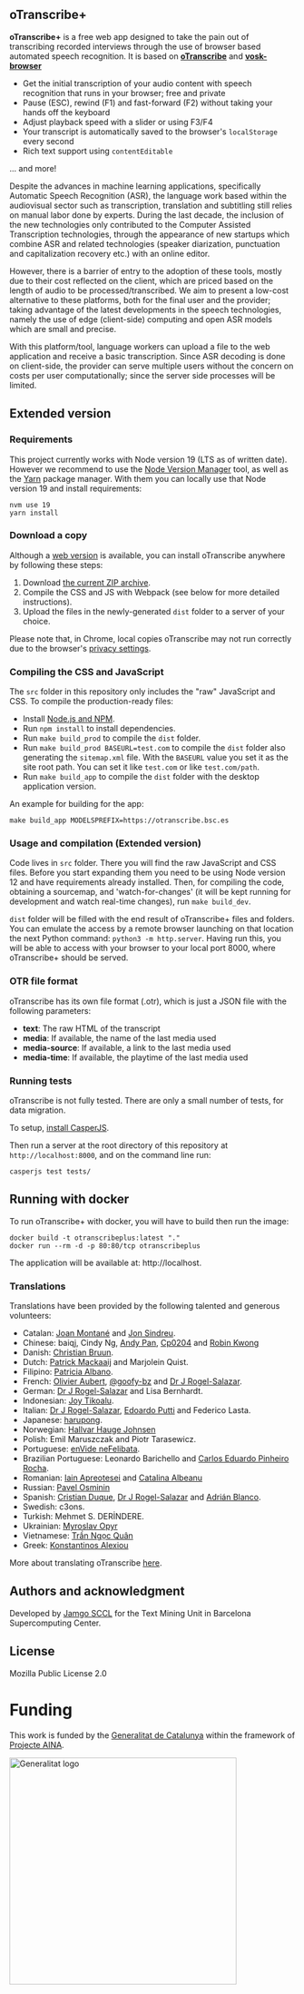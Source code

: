 ## oTranscribe+

**oTranscribe+** is a free web app designed to take the pain out of transcribing recorded interviews through the use of browser based automated speech recognition. It is based on **[oTranscribe](http://oTranscribe.com/)** and **[vosk-browser](https://github.com/ccoreilly/vosk-browser)**

- Get the initial transcription of your audio content with speech recognition that runs in your browser; free and private
- Pause (ESC), rewind (F1) and fast-forward (F2) without taking your hands off the keyboard
- Adjust playback speed with a slider or using F3/F4
- Your transcript is automatically saved to the browser's `localStorage` every second
- Rich text support using `contentEditable`

... and more!

Despite the advances in machine learning applications, specifically Automatic Speech Recognition (ASR), the language work based within the audiovisual sector such as transcription, translation and subtitling still relies on manual labor done by experts. During the last decade, the inclusion of the new technologies only contributed to the Computer Assisted Transcription technologies, through the appearance of new startups which combine ASR and related technologies (speaker diarization, punctuation and capitalization recovery etc.) with an online editor. 

However, there is a barrier of entry to the adoption of these tools, mostly due to their cost reflected on the client, which are priced based on the length of audio to be processed/transcribed. We aim to present a low-cost alternative to these platforms, both for the final user and the provider; taking advantage of the latest developments in the speech technologies, namely the use of edge (client-side) computing and open ASR models which are small and precise.

With this platform/tool, language workers can upload a file to the web application and receive a basic transcription. Since ASR decoding is done on client-side, the provider can serve multiple users without the concern on costs per user computationally; since the server side processes will be limited.

## Extended version

### Requirements

This project currently works with Node version 19 (LTS as of written date). However we recommend to use the [Node Version Manager](https://github.com/nvm-sh/nvm) tool, as well as the [Yarn](https://yarnpkg.com/) package manager. With them you can locally use that Node version 19 and install requirements:

```
nvm use 19
yarn install
```

### Download a copy

Although a [web version](http://otranscribe.com/) is available, you can install oTranscribe anywhere by following these steps:

1. Download [the current ZIP archive](https://github.com/otranscribe/otranscribe/archive/master.zip).
2. Compile the CSS and JS with Webpack (see below for more detailed instructions).
3. Upload the files in the newly-generated `dist` folder to a server of your choice.

Please note that, in Chrome, local copies oTranscribe may not run correctly due to the browser's [privacy settings](http://programmers.stackexchange.com/questions/72435/why-is-google-blocking-users-from-accessing-their-local-file-system-in-chromium).

### Compiling the CSS and JavaScript

The `src` folder in this repository only includes the "raw" JavaScript and CSS. To compile the production-ready files:

- Install [Node.js and NPM](https://nodejs.org).
- Run `npm install` to install dependencies.
- Run `make build_prod` to compile the `dist` folder.
- Run `make build_prod BASEURL=test.com` to compile the `dist` folder also generating the `sitemap.xml` file. With the `BASEURL` value you set it as the site root path. You can set it like `test.com` or like `test.com/path`.
- Run `make build_app` to compile the `dist` folder with the desktop application version.

An example for building for the app:

```
make build_app MODELSPREFIX=https://otranscribe.bsc.es
```

### Usage and compilation (Extended version)

Code lives in `src` folder. There you will find the raw JavaScript and CSS files. Before you start expanding them you need to be using Node version 12 and have requirements already installed. Then, for compiling the code, obtaining a sourcemap, and 'watch-for-changes' (it will be kept running for development and watch real-time changes), run `make build_dev`.

`dist` folder will be filled with the end result of oTranscribe+ files and folders. You can emulate the access by a remote browser launching on that location the next Python command: `python3 -m http.server`. Having run this, you will be able to access with your browser to your local port 8000, where oTranscribe+ should be served.

### OTR file format

oTranscribe has its own file format (.otr), which is just a JSON file with the following parameters:

* **text**: The raw HTML of the transcript
* **media**: If available, the name of the last media used
* **media-source**: If available, a link to the last media used
* **media-time**: If available, the playtime of the last media used

### Running tests

oTranscribe is not fully tested. There are only a small number of tests, for data migration.

To setup, [install CasperJS](http://docs.casperjs.org/en/latest/installation.html).

Then run a server at the root directory of this repository at `http://localhost:8000`, and on the command line run:

    casperjs test tests/

## Running with docker

To run oTranscribe+ with docker, you will have to build then run the image:

```
docker build -t otranscribeplus:latest "."
docker run --rm -d -p 80:80/tcp otranscribeplus
```

The application will be available at: http://localhost.

### Translations

Translations have been provided by the following talented and generous volunteers:

*   Catalan: [Joan Montané](http://www.softcatala.org/wiki/Usuari:Jmontane) and [Jon Sindreu](https://twitter.com/jonsindreu).
*   Chinese: baiqj, Cindy Ng, [Andy Pan](https://github.com/andy0130tw), [Cp0204](https://github.com/Cp0204) and [Robin Kwong](https://github.com/RobinKwong)
*   Danish: [Christian Bruun](http://christianb.dk).
*   Dutch: [Patrick Mackaaij](http://www.eenmanierom.nl) and Marjolein Quist.
*   Filipino: [Patricia Albano](https://www.linkedin.com/in/patriciaclaudiaalbano).
*   French: [Olivier Aubert](http://www.olivieraubert.net), [@goofy-bz](https://github.com/goofy-bz) and [Dr J Rogel-Salazar](http://quantumtunnel.wordpress.com).
*   German: [Dr J Rogel-Salazar](http://quantumtunnel.wordpress.com) and Lisa Bernhardt.
*   Indonesian: [Joy Tikoalu](mailto:joy.tikoalu@gmail.com).
*   Italian: [Dr J Rogel-Salazar](http://quantumtunnel.wordpress.com), [Edoardo Putti](http://edoput.it) and Federico Lasta.
*   Japanese: [harupong](http://blog.harupong.com).
*   Norwegian: [Hallvar Hauge Johnsen](http://www.hyggelaget.no/)
*   Polish: Emil Maruszczak and Piotr Tarasewicz.
*   Portuguese: [enVide neFelibata](http://www.envidenefelibata.com).
*   Brazilian Portuguese: Leonardo Barichello and [Carlos Eduardo Pinheiro Rocha](https://www.linkedin.com/in/carlos-eduardo-pinheiro-rocha-1756395b/).
*   Romanian: [Iain Apreotesei](https://github.com/ibriq) and [Catalina Albeanu](https://twitter.com/catalinacma)
*   Russian: [Pavel Osminin](http://www.proz.com/profile/1783004)
*   Spanish: [Cristian Duque](https://github.com/crskkk), [Dr J Rogel-Salazar](http://quantumtunnel.wordpress.com) and [Adrián Blanco](https://twitter.com/AdrianBlancoR).
*   Swedish: c3ons.
*   Turkish: Mehmet S. DERİNDERE. 
*   Ukrainian: [Myroslav Opyr](https://github.com/myroslav)
*   Vietnamese: [Trần Ngọc Quân](https://github.com/vnwildman)
*   Greek: [Konstantinos Alexiou](http://konalexiou.net)

More about translating oTranscribe [here](https://github.com/oTranscribe/oTranscribe/wiki/Help-translate-oTranscribe).

## Authors and acknowledgment
Developed by [Jamgo SCCL](https://jamgo.coop/) for the Text Mining Unit in Barcelona Supercomputing Center.

## License
Mozilla Public License 2.0

# Funding

This work is funded by the [Generalitat de
Catalunya](https://politiquesdigitals.gencat.cat/ca/inici/index.html#googtrans(ca|en))
within the framework of [Projecte AINA](https://politiquesdigitals.gencat.cat/ca/economia/catalonia-ai/aina).

<a target="_blank" title="Generalitat de Catalunya" href="https://politiquesdigitals.gencat.cat/ca/economia/catalonia-ai/aina/"><img alt="Generalitat logo" src="https://bot.aina.bsc.es/logos/gene.png" width="400"></a>

